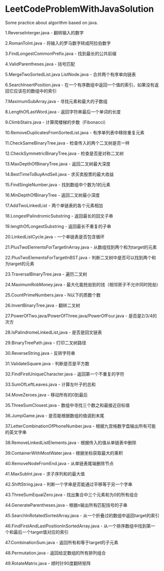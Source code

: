 # LeetCodeProblemWithJavaSolution
Some practice about algorithm based on java.

1.ReverseInterger.java - 翻转输入的数字

2.RomanToInt.java - 将输入的罗马数字转成阿拉伯数字

3.FindLongestCommonPrefix.java - 找到最长的公共前缀

4.ValidParentheses.java - 括号匹配

5.MergeTwoSortedList.java ListNode.java - 合并两个有序单向链表

6.SearchInsertPosition.java - 在一个有序数组中返回一个值的索引，如果没有返回它应该在的数组中的索引

7.MaximumSubArray.java - 寻找元素和最大的子数组

8.LengthOfLastWord.java - 返回字符串最后一个单词的长度

9.ClimbStairs.java - 计算爬楼梯的步数（Fibonacci）

10.RemoveDuplicatesFromSortedList.java - 有序单列表中移除重复元素

11.CheckSameBinaryTree.java - 检查传入的两个二叉树是否一样

12.CheckSymmetricBinaryTree.java - 检查是否是对称二叉树

13.MaxDepthOfBinaryTree.java - 返回二叉树最大深度

14.BestTimeToBuyAndSell.java - 求买卖股票的最大收益

15.FindSingleNumber.java - 找到数组中个数为1的元素

16.MinDepthOfBinaryTree - 返回二叉树最小深度

17.AddTwoLinkedList - 两个单链表的各个元素相加

18.LongestPalindromicSubstring - 返回最长的回文子串

19.lengthOfLongestSubstring - 返回最长不重复的子串

20.LinkedListCycle.java - 一个单链表是否包含循环

21.PlusTwoElementsForTargetInArray.java - 从数组找到两个和为target的元素

22.PlusTwoElementsForTargetInBST.java - 判断二叉树中是否可以找到两个和为target的元素

23.TraversalBinaryTree.java - 遍历二叉树

24.MaximumRobMoney.java - 最大化能抢劫到的钱（相邻房子不允许同时抢劫）

25.CountPrimeNumbers.java - N以下的质数个数

26.InvertBinaryTree.java - 翻转二叉树

27.PowerOfTwo.java/PowerOfThree.java/PowerOfFour.java - 是否是2/3/4的次方

28.IsPalindromeLinkedList,java - 是否是回文链表

29.BinaryTreePath.java - 打印二叉树路径

30.ReverseString.java - 反转字符串

31.ValidateSquare.java - 判断是否是平方数

32.FindFirstUniqueCharacter.java - 返回第一个不重复的字符

33.SumOfLeftLeaves.java - 计算左叶子的总和

34.MoveZeroes.java - 移动所有的0到最后

35.ThreeSumClosest.java - 数组中寻找三个数之和最接近目标值

36.JumpGame.java - 是否能根据数组的值调到末尾

37.LetterCombinationOfPhoneNumber.java - 根据九宫格数字盘输出所有可能的英文字串

38.RemoveLinkedListElements.java - 根据传入的值从单链表中删除

39.ContainerWithMostWater.java - 根据坐标获取最大的乘积

40.RemoveNodeFromEnd.java - 从单链表尾端删除节点

41.MaxSubInt.java - 求子序列和的最大值

42.ShiftString.java - 判断一个字串是否能通过平移等于另一个字串

43.ThreeSumEqualZero.java - 找出集合中三个元素和为0的所有组合

44.GenerateParentheses.java - 根据n输出所有匹配括号的子串

45.SearchInRotatedSortedArray.java - 从一个折叠过的数组中返回target的索引

46.FindFirstAndLastPositionInSortedArray.java - 从一个排序数组中找到第一个和最后一个target值对应的索引

47.CombinationSum.java - 返回所有和等于target的子元素

48.Permutation.java - 返回给定数组的所有排列组合

49.RotateMatrix.java - 顺时针90度翻转矩阵

